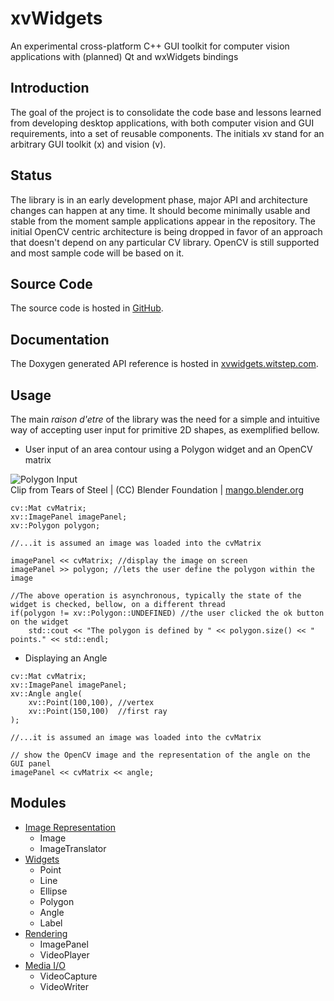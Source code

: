 # xvWidgets
An experimental cross-platform C++ GUI toolkit for computer vision applications with (planned) Qt and wxWidgets bindings

## Introduction
The goal of the project is to consolidate the code base and lessons learned from developing desktop applications, with both computer vision and GUI requirements, into a set of reusable components.
The initials xv stand for an arbitrary GUI toolkit (x) and vision (v).

## Status
The library is in an early development phase, major API and architecture changes can happen at any time. It should become minimally usable and stable from the moment sample applications appear in the repository.
The initial OpenCV centric architecture is being dropped in favor of an approach that doesn't depend on any particular CV library. OpenCV is still supported and most sample code will be based on it.

## Source Code
The source code is hosted in [GitHub](https://github.com/witstep/xvWidgets).

## Documentation
The Doxygen generated API reference is hosted in [xvwidgets.witstep.com](http://xvwidgets.witstep.com/).

## Usage
The main *raison d'etre* of the library was the need for a simple and intuitive way of accepting user input for primitive 2D shapes, as exemplified bellow.

* User input of an area contour using a Polygon widget and an OpenCV matrix

![Polygon Input](http://xvwidgets.witstep.com/Polygon_clip.gif "Polygon clip")  
Clip from Tears of Steel | (CC) Blender Foundation | [mango.blender.org](http://mango.blender.org)

~~~~~~~~~~~~~~~{.cpp}
cv::Mat cvMatrix;
xv::ImagePanel imagePanel; 
xv::Polygon polygon;

//...it is assumed an image was loaded into the cvMatrix

imagePanel << cvMatrix; //display the image on screen
imagePanel >> polygon; //lets the user define the polygon within the image

//The above operation is asynchronous, typically the state of the widget is checked, bellow, on a different thread
if(polygon != xv::Polygon::UNDEFINED) //the user clicked the ok button on the widget
	std::cout << "The polygon is defined by " << polygon.size() << " points." << std::endl;

~~~~~~~~~~~~~~~

* Displaying an Angle
~~~~~~~~~~~~~~~{.cpp}
cv::Mat cvMatrix;
xv::ImagePanel imagePanel; 
xv::Angle angle(
	xv::Point(100,100), //vertex
	xv::Point(150,100)  //first ray
);

//...it is assumed an image was loaded into the cvMatrix

// show the OpenCV image and the representation of the angle on the GUI panel
imagePanel << cvMatrix << angle;

~~~~~~~~~~~~~~~

## Modules

* [ Image Representation ](http://xvwidgets.witstep.com/group___image_representation.html)
	* Image
	* ImageTranslator
* [ Widgets ](http://xvwidgets.witstep.com/group___widgets.html)
	* Point
	* Line
	* Ellipse
	* Polygon
	* Angle
	* Label
* [ Rendering ](http://xvwidgets.witstep.com/group___Rendering.html)
	* ImagePanel
	* VideoPlayer
* [Media I/O](http://xvwidgets.witstep.com/group___MediaIO.html)
	* VideoCapture
	* VideoWriter	
